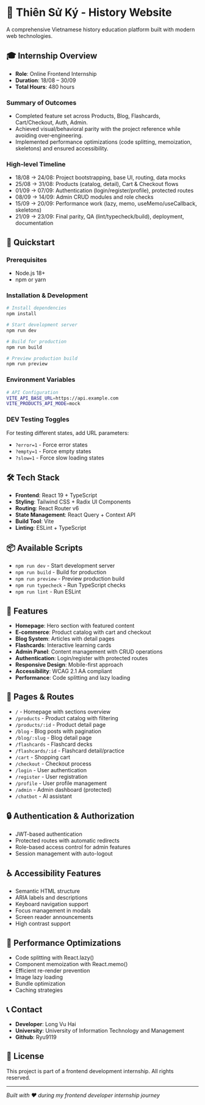 # 🌟 Thiên Sử Ký - History Website

A comprehensive Vietnamese history education platform built with modern web technologies.

## 🎓 Internship Overview
- **Role**: Online Frontend Internship
- **Duration**: 18/08 – 30/09
- **Total Hours**: 480 hours

### Summary of Outcomes
- Completed feature set across Products, Blog, Flashcards, Cart/Checkout, Auth, Admin.
- Achieved visual/behavioral parity with the project reference while avoiding over‑engineering.
- Implemented performance optimizations (code splitting, memoization, skeletons) and ensured accessibility.

### High-level Timeline
- 18/08 → 24/08: Project bootstrapping, base UI, routing, data mocks
- 25/08 → 31/08: Products (catalog, detail), Cart & Checkout flows
- 01/09 → 07/09: Authentication (login/register/profile), protected routes
- 08/09 → 14/09: Admin CRUD modules and role checks
- 15/09 → 20/09: Performance work (lazy, memo, useMemo/useCallback, skeletons)
- 21/09 → 23/09: Final parity, QA (lint/typecheck/build), deployment, documentation

## 🚀 Quickstart

### Prerequisites
- Node.js 18+ 
- npm or yarn

### Installation & Development
```bash
# Install dependencies
npm install

# Start development server
npm run dev

# Build for production
npm run build

# Preview production build
npm run preview
```

### Environment Variables
```bash
# API Configuration
VITE_API_BASE_URL=https://api.example.com
VITE_PRODUCTS_API_MODE=mock
```

### DEV Testing Toggles
For testing different states, add URL parameters:
- `?error=1` - Force error states
- `?empty=1` - Force empty states  
- `?slow=1` - Force slow loading states

## 🛠 Tech Stack
- **Frontend**: React 19 + TypeScript
- **Styling**: Tailwind CSS + Radix UI Components
- **Routing**: React Router v6
- **State Management**: React Query + Context API
- **Build Tool**: Vite
- **Linting**: ESLint + TypeScript

## 📦 Available Scripts
- `npm run dev` - Start development server
- `npm run build` - Build for production
- `npm run preview` - Preview production build
- `npm run typecheck` - Run TypeScript checks
- `npm run lint` - Run ESLint

## 🎯 Features
- **Homepage**: Hero section with featured content
- **E-commerce**: Product catalog with cart and checkout
- **Blog System**: Articles with detail pages
- **Flashcards**: Interactive learning cards
- **Admin Panel**: Content management with CRUD operations
- **Authentication**: Login/register with protected routes
- **Responsive Design**: Mobile-first approach
- **Accessibility**: WCAG 2.1 AA compliant
- **Performance**: Code splitting and lazy loading

## 📱 Pages & Routes
- `/` - Homepage with sections overview
- `/products` - Product catalog with filtering
- `/products/:id` - Product detail page
- `/blog` - Blog posts with pagination
- `/blog/:slug` - Blog detail page
- `/flashcards` - Flashcard decks
- `/flashcards/:id` - Flashcard detail/practice
- `/cart` - Shopping cart
- `/checkout` - Checkout process
- `/login` - User authentication
- `/register` - User registration
- `/profile` - User profile management
- `/admin` - Admin dashboard (protected)
- `/chatbot` - AI assistant

## 🔒 Authentication & Authorization
- JWT-based authentication
- Protected routes with automatic redirects
- Role-based access control for admin features
- Session management with auto-logout

## ♿ Accessibility Features
- Semantic HTML structure
- ARIA labels and descriptions
- Keyboard navigation support
- Focus management in modals
- Screen reader announcements
- High contrast support

## 🚀 Performance Optimizations
- Code splitting with React.lazy()
- Component memoization with React.memo()
- Efficient re-render prevention
- Image lazy loading
- Bundle optimization
- Caching strategies

## 📞 Contact
- **Developer**: Long Vu Hai
- **University**: University of Information Technology and Management
- **Github**: Ryu9119

## 📝 License
This project is part of a frontend development internship. All rights reserved.

---

*Built with ❤️ during my frontend developer internship journey*